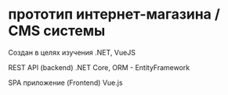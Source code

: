 # прототип интернет-магазина / CMS системы

Создан в целях изучения .NET, VueJS

REST API (backend) .NET Core, ORM - EntityFramework

SPA приложение (Frontend) Vue.js
